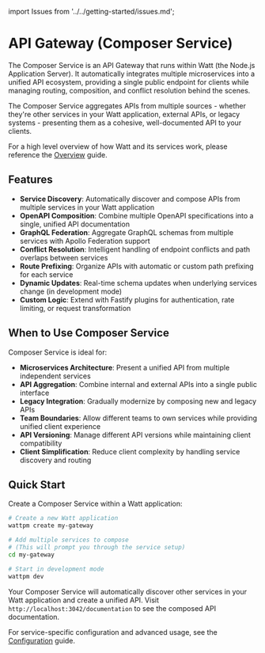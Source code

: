 import Issues from '../../getting-started/issues.md';

# API Gateway (Composer Service)

The Composer Service is an API Gateway that runs within Watt (the Node.js Application Server). It automatically integrates multiple microservices into a unified API ecosystem, providing a single public endpoint for clients while managing routing, composition, and conflict resolution behind the scenes.

The Composer Service aggregates APIs from multiple sources - whether they're other services in your Watt application, external APIs, or legacy systems - presenting them as a cohesive, well-documented API to your clients.

For a high level overview of how Watt and its services work, please reference the [Overview](../../Overview.md) guide. 

## Features

- **Service Discovery**: Automatically discover and compose APIs from multiple services in your Watt application
- **OpenAPI Composition**: Combine multiple OpenAPI specifications into a single, unified API documentation
- **GraphQL Federation**: Aggregate GraphQL schemas from multiple services with Apollo Federation support
- **Conflict Resolution**: Intelligent handling of endpoint conflicts and path overlaps between services
- **Route Prefixing**: Organize APIs with automatic or custom path prefixing for each service
- **Dynamic Updates**: Real-time schema updates when underlying services change (in development mode)
- **Custom Logic**: Extend with Fastify plugins for authentication, rate limiting, or request transformation

## When to Use Composer Service

Composer Service is ideal for:

- **Microservices Architecture**: Present a unified API from multiple independent services
- **API Aggregation**: Combine internal and external APIs into a single public interface
- **Legacy Integration**: Gradually modernize by composing new and legacy APIs
- **Team Boundaries**: Allow different teams to own services while providing unified client experience
- **API Versioning**: Manage different API versions while maintaining client compatibility
- **Client Simplification**: Reduce client complexity by handling service discovery and routing

## Quick Start

Create a Composer Service within a Watt application:

```bash
# Create a new Watt application
wattpm create my-gateway

# Add multiple services to compose
# (This will prompt you through the service setup)
cd my-gateway

# Start in development mode
wattpm dev
```

Your Composer Service will automatically discover other services in your Watt application and create a unified API. Visit `http://localhost:3042/documentation` to see the composed API documentation.

For service-specific configuration and advanced usage, see the [Configuration](./configuration.md) guide.

<Issues />

